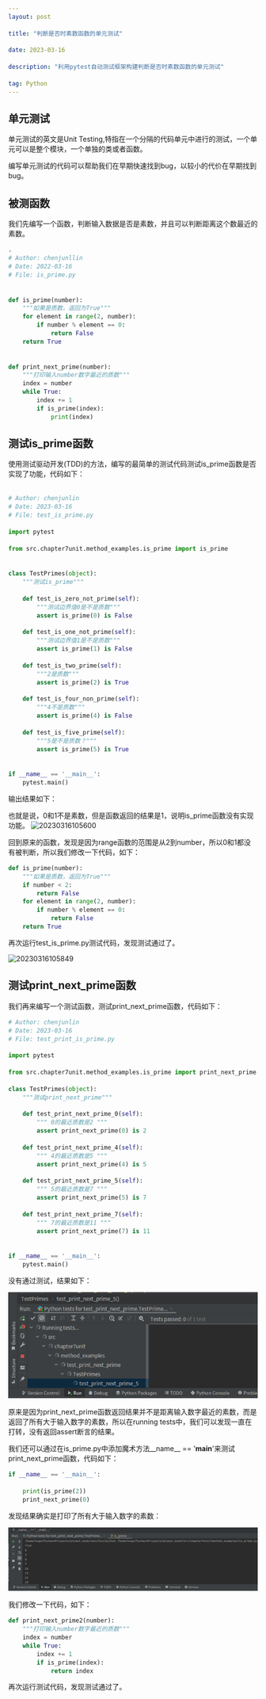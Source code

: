 ```yaml
---
layout: post

title: "判断是否时素数函数的单元测试"

date: 2023-03-16

description: "利用pytest自动测试框架构建判断是否时素数函数的单元测试"

tag: Python
---
```



## 单元测试

单元测试的英文是Unit Testing,特指在一个分隔的代码单元中进行的测试，一个单元可以是整个模块，一个单独的类或者函数。

编写单元测试的代码可以帮助我们在早期快速找到bug，以较小的代价在早期找到bug。

## 被测函数

我们先编写一个函数，判断输入数据是否是素数，并且可以判断距离这个数最近的素数。


```python
.
# Author: chenjunllin
# Date: 2022-03-16 
# File: is_prime.py


def is_prime(number):
    """如果是质数，返回为True"""
    for element in range(2, number):
        if number % element == 0:
            return False
    return True


def print_next_prime(number):
    """打印输入number数字最近的质数"""
    index = number
    while True:
        index += 1
        if is_prime(index):
            print(index)
```

## 测试is_prime函数

使用测试驱动开发(TDD)的方法，编写的最简单的测试代码测试is_prime函数是否实现了功能，代码如下：

```python

# Author: chenjunlin
# Date: 2023-03-16
# File: test_is_prime.py

import pytest

from src.chapter7unit.method_examples.is_prime import is_prime


class TestPrimes(object):
    """测试is_prime"""

    def test_is_zero_not_prime(self):
        """测试边界值0是不是质数"""
        assert is_prime(0) is False

    def test_is_one_not_prime(self):
        """测试边界值1是不是质数"""
        assert is_prime(1) is False

    def test_is_two_prime(self):
        """2是质数"""
        assert is_prime(2) is True

    def test_is_four_non_prime(self):
        """4不是质数"""
        assert is_prime(4) is False

    def test_is_five_prime(self):
        """5是不是质数？"""
        assert is_prime(5) is True


if __name__ == '__main__':
    pytest.main()

```

输出结果如下：

也就是说，0和1不是素数，但是函数返回的结果是1，说明is_prime函数没有实现功能。
![20230316105600](https://cdn.jsdelivr.net/gh/ChanJeunlam/PicgoBed/blogs/pictures/20230316105600.png)

回到原来的函数，发现是因为range函数的范围是从2到number，所以0和1都没有被判断，所以我们修改一下代码，如下：

```python
def is_prime(number):
    """如果是质数，返回为True"""
    if number < 2:
        return False
    for element in range(2, number):
        if number % element == 0:
            return False
    return True
```

再次运行test_is_prime.py测试代码，发现测试通过了。

![20230316105849](https://cdn.jsdelivr.net/gh/ChanJeunlam/PicgoBed/blogs/pictures/20230316105849.png)


## 测试print_next_prime函数

我们再来编写一个测试函数，测试print_next_prime函数，代码如下：

```python
# Author: chenjunlin
# Date: 2023-03-16
# File: test_print_is_prime.py

import pytest

from src.chapter7unit.method_examples.is_prime import print_next_prime

class TestPrimes(object):
    """测试print_next_prime"""

    def test_print_next_prime_0(self):
        """ 0的最近质数是2 """
        assert print_next_prime(0) is 2

    def test_print_next_prime_4(self):
        """ 4的最近质数是5 """
        assert print_next_prime(4) is 5

    def test_print_next_prime_5(self):
        """ 5的最近质数是7 """
        assert print_next_prime(5) is 7

    def test_print_next_prime_7(self):
        """ 7的最近质数是11 """
        assert print_next_prime(7) is 11


if __name__ == '__main__':
    pytest.main()
```

没有通过测试，结果如下：

![1678936036418](_posts/image/2023-03-16-判断是否时素数函数的单元测试/1678936036418.png)


原来是因为print_next_prime函数返回结果并不是距离输入数字最近的素数，而是返回了所有大于输入数字的素数，所以在running tests中，我们可以发现一直在打转，没有返回assert断言的结果。

我们还可以通过在is_prime.py中添加魔术方法__name__ == '__main__'来测试print_next_prime函数，代码如下：

```python
if __name__ == '__main__':

    print(is_prime(2))
    print_next_prime(0)

```

发现结果确实是打印了所有大于输入数字的素数：

![1678936579647](_posts/image/2023-03-16-判断是否时素数函数的单元测试/1678936579647.png)


我们修改一下代码，如下：

```python
def print_next_prime2(number):
    """打印输入number数字最近的质数"""
    index = number
    while True:
        index += 1
        if is_prime(index):
            return index
```

再次运行测试代码，发现测试通过了。






